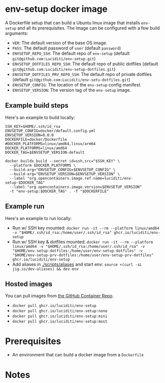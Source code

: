 # env-setup docker image

A Dockerfile setup that can build a Ubuntu linux image that installs `env-setup`
and all its prerequisites. The image can be configured with a few build arguments:

- `VER`: The default version of the base OS image.
- `PASS`: The default password of `user` (default `password`)
- `ENVSETUP_REPO_SSH`: The default repo of `env-setup` (default `git@github.com:Luciditi/env-setup.git`)
- `ENVSETUP_DOTFILES_REPO_SSH`: The default repo of public dotfiles (default `git@github.com:Luciditi/env-setup-dotfiles.git`)
- `ENVSETUP_DOTFILES_PRV_REPO_SSH`: The default repo of private dotfiles (default `git@github.com:Luciditi/env-setu-dotfiles.git`)
- `ENVSETUP_CONFIG`: The location of the `env-setup` config manifest.
- `ENVSETUP_VERSION`: The version tag of the `env-setup` image.

## Example build steps
Here's an example to build locally:
```
SSH_KEY=$HOME/.ssh/id_rsa
ENVSETUP_CONFIG=docker/default.config.yml
ENVSETUP_VERSION=0.0.0
DOCKERFILE=docker/Dockerfile
#DOCKER_PLATFORMS=linux/amd64,linux/arm64
DOCKER_PLATFORMS=linux/amd64
DOCKER_TAG=$ENVSETUP_VERSION-default

docker buildx build --secret id=ssh,src="$SSH_KEY" \ 
  --platform $DOCKER_PLATFORMS \ 
  --build-arg="ENVSETUP_CONFIG=$ENVSETUP_CONFIG" \
  --build-arg="ENVSETUP_VERSION=$ENVSETUP_VERSION" \
  --label "org.opencontainers.image.ref.name=luciditi/env-setup-$DOCKER_TAG"
  --label "org.opencontainers.image.version=$ENVSETUP_VERSION"
  -t "env-setup:$DOCKER_TAG" . -f "$DOCKERFILE"
```

## Example run
Here's an example to run locally:
- Run w/ SSH key mounted: `docker run -it --rm --platform linux/amd64 -v "$HOME/.ssh/id_rsa:/home/user/.ssh/id_rsa" ghcr.io/luciditi/env-setup`
- Run w/ SSH key & dotfiles mounted: `docker run -it --rm --platform linux/amd64 -v "$HOME/.ssh/id_rsa:/home/user/.ssh/id_rsa" -v "$HOME/env-setup-dotfiles:/home/user/env-setup-dotfiles" -v "$HOME/env-setup-prv-dotfiles:/home/user/env-setup-prv-dotfiles" ghcr.io/luciditi/env-setup`
- Add aliases in [./scripts/aliases](../scripts/aliases) and start env: `source <(curl -sL jig.io/dev-aliases) && dev-env`

## Hosted images
You can pull images from [the GitHub Container Repo](https://github.com/Luciditi/env-setup/pkgs/container/env-setup).

- `docker pull ghcr.io/luciditi/env-setup`
- `docker pull ghcr.io/luciditi/env-setup:none`
- `docker pull ghcr.io/luciditi/env-setup:mini`
- `docker pull ghcr.io/luciditi/env-setup:most`

# Prerequisites
- An environment that can build a docker image from a `Dockerfile`

# Notes

